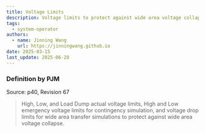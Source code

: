 ```yaml
---
title: Voltage Limits
description: Voltage limits to protect against wide area voltage collapse.
tags:
  - system-operator
authors:
  - name: Jinning Wang
    url: https://jinningwang.github.io
date: 2025-03-15
last_update: 2025-06-20
---
```


### Definition by PJM

Source: <d-cite key="pjm2024m3"></d-cite> p40, Revision 67

> High, Low, and Load Dump actual voltage limits, High and Low emergency voltage limits for contingency simulation, and voltage drop limits for wide area transfer simulations to protect against wide area voltage collapse.

